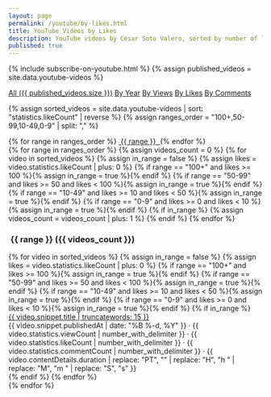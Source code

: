 ```yaml
---
layout: page
permalink: /youtube/by-likes.html
title: YouTube Videos by Likes
description: YouTube videos by César Soto Valero, sorted by number of likes.
published: true
---
```


<!-- markdownlint-disable MD033 -->
{% include subscribe-on-youtube.html %}
{% assign published_videos = site.data.youtube-videos %}

<!-- Buttons for ordering YouTube videos -->
<div class="list-filters">
  <a href="/youtube.html" class="list-filter">All ({{ published_videos.size }})</a>
  <a href="/youtube/by-year.html" class="list-filter">By Year</a>
  <a href="/youtube/by-views.html" class="list-filter">By Views</a>
  <a href="/youtube/by-likes.html" class="list-filter">By Likes</a>
  <a href="/youtube/by-comments.html" class="list-filter">By Comments</a>
</div>

{% assign sorted_videos = site.data.youtube-videos | sort: "statistics.likeCount" | reverse %}
{% assign ranges_order = "100+,50-99,10-49,0-9" | split: "," %}

<!-- Likes cloud -->
<div class="tag-list">
  {% for range in ranges_order %}
     <a href="#{{ range }}" class="btn btn-primary tag-btn">
        <i class="fas fa-thumbs-up" aria-hidden="true"></i>&nbsp;{{ range }}&nbsp;
     </a>
  {% endfor %}
</div>

<div id="full-tags-list">
  {% for range in ranges_order %}
     {% assign videos_count = 0 %}
     {% for video in sorted_videos %}
        {% assign in_range = false %}
        {% assign likes = video.statistics.likeCount | plus: 0 %}
        {% if range == "100+" and likes >= 100 %}{% assign in_range = true %}{% endif %}
        {% if range == "50-99" and likes >= 50 and likes < 100 %}{% assign in_range = true %}{% endif %}
        {% if range == "10-49" and likes >= 10 and likes < 50 %}{% assign in_range = true %}{% endif %}
        {% if range == "0-9" and likes >= 0 and likes < 10 %}{% assign in_range = true %}{% endif %}
        {% if in_range %}
          {% assign videos_count = videos_count | plus: 1 %}
        {% endif %}
     {% endfor %}
     <h3 id="{{ range }}" class="linked-section">
        <i class="fas fa-thumbs-up" aria-hidden="true"></i>&nbsp;{{ range }}&nbsp;({{ videos_count }})
     </h3>
     <div class="video-list">
        {% for video in sorted_videos %}
          {% assign in_range = false %}
          {% assign likes = video.statistics.likeCount | plus: 0 %}
          {% if range == "100+" and likes >= 100 %}{% assign in_range = true %}{% endif %}
          {% if range == "50-99" and likes >= 50 and likes < 100 %}{% assign in_range = true %}{% endif %}
          {% if range == "10-49" and likes >= 10 and likes < 50 %}{% assign in_range = true %}{% endif %}
          {% if range == "0-9" and likes >= 0 and likes < 10 %}{% assign in_range = true %}{% endif %}
          {% if in_range %}
             <div class="tag-entry">
                <a href="https://www.youtube.com/watch?v={{ video.id }}" target="_blank">{{ video.snippet.title | truncatewords: 15 }}</a>
                <div class="entry-date">
                  <time datetime="{{ video.snippet.publishedAt }}">{{ video.snippet.publishedAt | date: "%B %-d, %Y" }}</time>
                  <span class="video-stats">
                     · <i class="fas fa-eye"></i> {{ video.statistics.viewCount | number_with_delimiter }}
                     · <i class="fas fa-thumbs-up"></i> {{ video.statistics.likeCount | number_with_delimiter }}
                     · <i class="fas fa-comment"></i> {{ video.statistics.commentCount | number_with_delimiter }}
                     · <i class="fas fa-clock"></i> {{ video.contentDetails.duration | replace: "PT", "" | replace: "H", "h " | replace: "M", "m " | replace: "S", "s" }}
                  </span>
                </div>
             </div>
          {% endif %}
        {% endfor %}
     </div>
  {% endfor %}
</div>
<!-- markdownlint-enable MD033 MD041 MD022 -->
